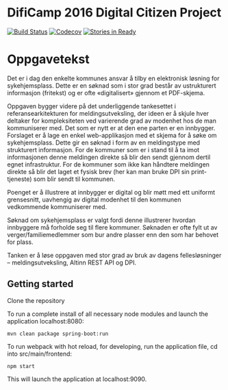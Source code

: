 # DifiCamp 2016 Digital Citizen Project

[![Build Status](https://travis-ci.org/difi/dc16-digitalcitizen.svg?branch=master)](https://travis-ci.org/difi/dc16-digitalcitizen)
[![Codecov](https://codecov.io/gh/difi/dc16-digitalcitizen/branch/master/graph/badge.svg)](https://codecov.io/gh/difi/dc16-digitalcitizen)
[![Stories in Ready](https://badge.waffle.io/difi/dc16-digitalcitizen.png?label=ready&title=Ready)](https://waffle.io/difi/dc16-digitalcitizen)

Oppgavetekst
======
Det er i dag den enkelte kommunes ansvar å tilby en elektronisk løsning for sykehjemsplass. Dette er en søknad som i stor grad består av ustrukturert informasjon (fritekst) og er ofte «digitalisert» gjennom et PDF-skjema. 

Oppgaven bygger videre på det underliggende tankesettet i referansearkitekturen for meldingsutveksling, der ideen er å skjule hver deltaker for kompleksiteten ved varierende grad av modenhet hos de man kommuniserer med. Det som er nytt er at den ene parten er en innbygger. Forslaget er å lage en enkel web-applikasjon med et skjema for å søke om sykehjemsplass. Dette gir en søknad i form av en meldingstype med strukturert informasjon. For de kommuner som er i stand til å ta imot informasjonen denne meldingen direkte så blir den sendt gjennom dertil egnet infrastruktur. For de kommuner som ikke kan håndtere meldingen direkte så blir det laget et fysisk brev (her kan man bruke DPI sin print-tjeneste) som blir sendt til kommunen. 

Poenget er å illustrere at innbygger er digital og blir møtt med ett uniformt grensesnitt, uavhengig av digital modenhet til den kommunen vedkommende kommuniserer med.

Søknad om sykehjemsplass er valgt fordi denne illustrerer hvordan innbyggere må forholde seg til flere kommuner. Søknaden er ofte fylt ut av verger/familiemedlemmer som bur andre plasser enn den som har behovet for plass.

Tanken er å løse oppgaven med stor grad av bruk av dagens fellesløsninger – meldingsutveksling, Altinn REST API og DPI.


Getting started
-----------
Clone the repository

To run a complete install of all necessary node modules and launch the application localhost:8080:

`mvn clean package spring-boot:run`

To run webpack with hot reload, for developing, run the application file, cd into src/main/frontend:

`npm start`

This will launch the application at localhost:9090.
